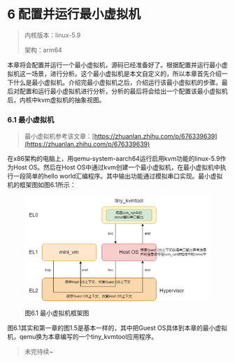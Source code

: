 # 6 配置并运行最小虚拟机

> 内核版本：linux-5.9
>
> 架构：arm64

本章将会配置并运行一个最小虚拟机，源码已经准备好了。根据配置并运行最小虚拟机这一场景，进行分析。这个最小虚拟机是本文自定义的，所以本章首先介绍一下什么是最小虚拟机。介绍完最小虚拟机之后，介绍运行该最小虚拟机的步骤。最后对配置和运行最小虚拟机进行分析，分析的最后将会给出一个配置该最小虚拟机后，内核中kvm虚拟机的抽象视图。

### 6.1 最小虚拟机

> 最小虚拟机参考该文章：[https://zhuanlan.zhihu.com/p/676339639](https://zhuanlan.zhihu.com/p/676339639)

在x86架构的电脑上，用qemu-system-aarch64运行启用kvm功能的linux-5.9作为Host OS。然后在Host OS中通过kvm创建一个最小虚拟机，在最小虚拟机中执行一段简单的hello world汇编程序。其中输出功能通过模拟串口实现。最小虚拟机的框架图如图6.1所示：

<figure><img src=".gitbook/assets/最小虚拟机框架图.drawio.png" alt=""><figcaption><p>图6.1 最小虚拟机框架图</p></figcaption></figure>

图6.1其实和第一章的图1.5是基本一样的，其中把Guest OS具体到本章的最小虚拟机，qemu换为本章编写的一个tiny\_kvmtool应用程序。

> 未完待续\~
